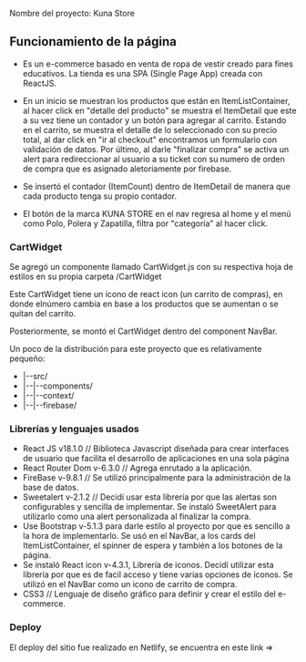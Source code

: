 Nombre del proyecto: Kuna Store

## Funcionamiento de la página

* Es un e-commerce basado en venta de ropa de vestir creado para fines educativos. La tienda es una SPA (Single Page App) creada con ReactJS.

* En un inicio se muestran los productos que están en ItemListContainer, al hacer click en "detalle del producto" se muestra el ItemDetail que este a su vez tiene un contador y un botón para agregar al carrito. Estando en el carrito, se muestra el detalle de lo seleccionado con su precio total, al dar click en "ir al checkout" encontramos un formulario con validación de datos. Por último, al darle "finalizar compra" se activa un alert para redireccionar al usuario a su ticket con su numero de orden de compra que es asignado aletoriamente por firebase.

* Se insertó el contador (ItemCount) dentro de ItemDetail de manera que cada producto tenga su propio contador. 

* El botón de la marca KUNA STORE en el nav regresa al home y el menú como Polo, Polera y Zapatilla, filtra por "categoría" al hacer click.

### CartWidget

Se agregó un componente llamado CartWidget.js con su respectiva hoja de estilos en su propia carpeta /CartWidget

Este CartWidget tiene un ícono de react icon (un carrito de compras), en donde elnúmero cambia en base a los productos que se aumentan o se quitan del carrito.

Posteriormente, se montó el CartWidget dentro del component NavBar.

Un poco de la distribución para este proyecto que es relativamente pequeño:

* |--src/
* |--|--components/
* |--|--context/
* |--|--firebase/


### Librerías y lenguajes usados
* React JS v18.1.0 // Biblioteca Javascript diseñada para crear interfaces de usuario que facilita el desarrollo de aplicaciones en una sola página
* React Router Dom v-6.3.0 // Agrega enrutado a la aplicación. 
* FireBase v-9.8.1 // Se utilizó principalmente para la administración de la base de datos.
* Sweetalert v-2.1.2 // Decidí usar esta librería por que las alertas son configurables y sencilla de implementar. Se instaló SweetAlert para utilizarlo como una alert personalizada al finalizar la compra.
* Use Bootstrap v-5.1.3 para darle estilo al proyecto por que es sencillo a la hora de implementarlo. Se usó en el NavBar, a los cards del ItemListContainer, el spinner de espera y también a los botones de la página.
* Se instaló React icon v-4.3.1, Librería de iconos. Decidí utilizar esta librería por que es de facil acceso y tiene varias opciones de íconos. Se utilizó en el NavBar como un icono de carrito de compra.
* CSS3 // Lenguaje de diseño gráfico para definir y crear el estilo del e-commerce.

### Deploy
El deploy del sitio fue realizado en Netlify, se encuentra en este link => 